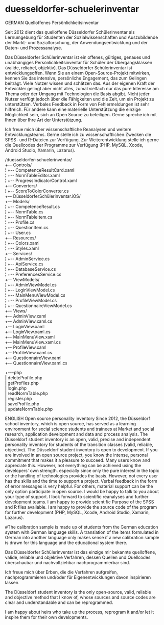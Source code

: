 
# duesseldorfer-schuelerinventar
GERMAN
Quelloffenes Persönlichkeitsinventar

Seit 2012 dient das quelloffene Düsseldorfer Schülerinventar als Lernumgebung für Studenten der Sozialwissenschaften und Auszubildende der 
Markt- und Sozialforschung, der Anwendungsentwicklung und der Daten- und Prozessanalyse.

Das Düsseldorfer Schülerinventar ist ein offenes, gültiges, genaues und unabhängiges Persönlichkeitsinventar für Schüler 
der Übergangsklassen (valide, reliabel, objektiv). Das Düsseldorfer Schülerinventar ist entwicklungsoffen. 
Wenn Sie an einem Open-Source-Projekt mitwirken, kennen Sie das intensive, persönliche Engagement, das zum Gelingen beiträgt. 
Viele Nutzer wissen und schätzen das. Aus der eigenen Kraft der Entwickler gelingt aber nicht alles, 
zumal vielfach nur das pure Interesse am Thema oder der Umgang mit Technologien die Basis abgibt. 
Nicht jeder Nutzer verfügt jedoch über die Fähigkeiten und die Zeit, um ein Projekt zu unterstützen. 
Verbales Feedback in Form von Fehlermeldungen ist sehr hilfreich. Für andere kann eine materielle Unterstützung die einzige Möglichkeit sein, 
sich an Open Source zu beteiligen. Gerne spreche ich mit Ihnen über Ihre Art der Unterstützung.

Ich freue mich über wissenschaftliche Reanalysen und weitere Entwicklungsteams. Gerne stelle ich zu wissenschaftlichen 
Zwecken die SPSS- und R-Dateien zur Verfügung. Zur Weiterentwicklung stelle ich gerne die Quellcodes der Programme zur Verfügung 
(PHP, MySQL, Xcode, Android Studio, Xamarin, Lazarus).

/duesseldorfer-schuelerinventar/<br>
+-- Controls/<br>
¦   +-- CompetenceResultCard.xaml<br>
¦   +-- NormTableEditor.xaml<br>
¦   +-- ProgressIndicatorControl.xaml<br>
+-- Converters/<br>
¦   +-- ScoreToColorConverter.cs<br>
+-- DüsseldorferSchülerinventar.iOS/<br>
+-- Models/<br>
¦   +-- CompetenceResult.cs<br>
¦   +-- NormTable.cs<br>
¦   +-- NormTableItem.cs<br>
¦   +-- Profile.cs<br>
¦   +-- QuestionItem.cs<br>
¦   +-- User.cs<br>
+-- Resources/<br>
¦   +-- Colors.xaml<br>
¦   +-- Styles.xaml<br>
+-- Services/<br>
¦   +-- AdminService.cs<br>
¦   +-- ApiService.cs<br>
¦   +-- DatabaseService.cs<br>
¦   +-- PreferencesService.cs<br>
+-- ViewModels/<br>
¦   +-- AdminViewModel.cs<br>
¦   +-- LoginViewModel.cs<br>
¦   +-- MainMenuViewModel.cs<br>
¦   +-- ProfileViewModel.cs<br>
¦   +-- QuestionnaireViewModel.cs<br>
+-- Views/<br>
    +-- AdminView.xaml<br>
    +-- AdminView.xaml.cs<br>
    +-- LoginView.xaml<br>
    +-- LoginView.xaml.cs<br>
    +-- MainMenuView.xaml<br>
    +-- MainMenuView.xaml.cs<br>
    +-- ProfileView.xaml<br>
    +-- ProfileView.xaml.cs<br>
    +-- QuestionnaireView.xaml<br>
    +-- QuestionnaireView.xaml.cs<br>



    

+---php<br>
|       deleteProfile.php<br>
|       getProfiles.php<br>
|       login.php<br>
|       readNormTable.php<br>
|       register.php<br>
|       saveProfile.php<br>
|       updateNormTable.php<br>




ENGLISH
Open source personality inventory Since 2012, the Düsseldorf school inventory, which is open source, has served as a learning environment for social science students and trainees at Market and social research, application development and data and process analysis. The Düsseldorf student inventory is an open, valid, precise and independent personality inventory for students of the transition classes (valid, reliable, objective). The Düsseldorf student inventory is open to development. If you are involved in an open source project, you know the intense, personal commitment that makes it a pleasure to succeed. Many users know and appreciate this. However, not everything can be achieved using the developers' own strength. especially since only the pure interest in the topic or the handling of technologies provides the basis. However, not every user has the skills and the time to support a project. Verbal feedback in the form of error messages is very helpful. For others, material support can be the only option participate in open source. I would be happy to talk to you about your type of support. I look forward to scientific reanalyses and further development teams. I am happy to provide scientific Purpose of the SPSS and R files available. I am happy to provide the source code of the program for further development (PHP, MySQL, Xcode, Android Studio, Xamarin, Lazarus). 

#The calibration sample is made up of students from the German education system with German language skills. A translation of the items formulated in German into another language only makes sense if a new calibration sample is drawn for this language and the educational system there.


Das Düsseldorfer Schülerinventar ist das einzige mir bekannte quelloffene, valide, reliable und objektive Verfahren, dessen Quellen und Quellcodes überschaubar und nachvollziehbar nachprogrammierbar sind.

Ich freue mich über Erben, die die Verfahren aufgreifen, nachprogrammieren und/oder für Eigenentwicklungen davon inspirieren lassen.


The Düsseldorf student inventory is the only open-source, valid, reliable and objective method that I know of, whose sources and source codes are clear and understandable and can be reprogrammed.

I am happy about heirs who take up the process, reprogram it and/or let it inspire them for their own developments.
